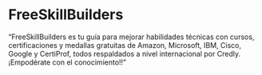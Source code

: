 # FreeSkillBuilders
“FreeSkillBuilders es tu guía para mejorar habilidades técnicas con cursos, certificaciones y medallas gratuitas de Amazon, Microsoft, IBM, Cisco, Google y CertiProf, todos respaldados a nivel internacional por Credly. ¡Empodérate con el conocimiento!!”
